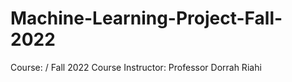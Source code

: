 # Machine-Learning-Project-Fall-2022
Course:      /   Fall 2022
Course Instructor: Professor Dorrah Riahi
